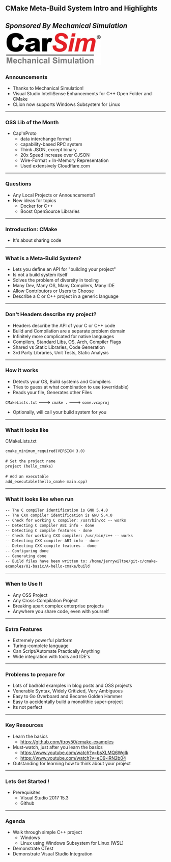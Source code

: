 ## CMake Meta-Build System Intro and Highlights
*Sponsored By Mechanical Simulation*  
![Carsim Logo](/assets/image/logo/carsim.jpg)
---
### Announcements
* Thanks to Mechanical Simulation! 
* Visual Studio IntelliSense Enhancements for C++ Open Folder and CMake
* CLion now supports Windows Subsystem for Linux

---
### OSS Lib of the Month
* Cap'nProto
    * data interchange format
	* capability-based RPC system
	* Think JSON, except binary
	* 20x Speed increase over CJSON
	* Wire-Format + In-Memory Representation
	* Used extensively Cloudflare.com 

---
### Questions
* Any Local Projects or Announcements?
* New ideas for topics
	* Docker for C++
	* Boost OpenSource Libraries
---
### Introduction: CMake
* It's about sharing code
---
### What is a Meta-Build System?
* Lets you define an API for "building your project"  
* Is not a build system itself
* Solves the problem of diversity in tooling
* Many Dev, Many OS, Many Compilers, Many IDE
* Allow Contributors or Users to Choose
* Describe a C or C++ project in a generic language
---
### Don't Headers describe my project?
* Headers describe the API of your C or C++ code
* Build and Compilation are a separate problem domain
* Infinitely more complicated for native languages
* Compilers, Standard Libs, OS, Arch, Compiler Flags
* Shared vs Static Libraries, Code Generation
* 3rd Party Libraries, Unit Tests, Static Analysis
---
### How it works
* Detects your OS, Build systems and Compilers
* Tries to guess at what combination to use (overridable)
* Reads your file, Generates other Files

`CMakeLists.txt` --->  `cmake .` ---> `some.vcxproj`

* Optionally, will call your build system for you
---
### What it looks like
CMakeLists.txt 
```
cmake_minimum_required(VERSION 3.0)

# Set the project name
project (hello_cmake)

# Add an executable
add_executable(hello_cmake main.cpp)
```
---
### What it looks like when run
```
-- The C compiler identification is GNU 5.4.0
-- The CXX compiler identification is GNU 5.4.0
-- Check for working C compiler: /usr/bin/cc -- works
-- Detecting C compiler ABI info - done
-- Detecting C compile features - done
-- Check for working CXX compiler: /usr/bin/c++ -- works
-- Detecting CXX compiler ABI info - done
-- Detecting CXX compile features - done
-- Configuring done
-- Generating done
-- Build files have been written to: /home/jerrywiltse/git-c/cmake-examples/01-basic/A-hello-cmake/build
```
---
### When to Use It
* Any OSS Project
* Any Cross-Compilation Project
* Breaking apart complex enterprise projects
* Anywhere you share code, even with yourself
---
### Extra Features
* Extremely powerful platform
* Turing-complete language
* Can Script/Automate Practically Anything
* Wide integration with tools and IDE's
---
### Problems to prepare for
* Lots of bad/old examples in blog posts and OSS projects
* Venerable Syntax, Widely Critizied, Very Ambiguous
* Easy to Go Overboard and Become Golden Hammer 
* Easy to accidentally build a monolithic super-project
* Its not perfect
---
### Key Resources
* Learn the basics
	* https://github.com/ttroy50/cmake-examples
* Must-watch, just after you learn the basics
	* https://www.youtube.com/watch?v=bsXLMQ6WgIk
	* https://www.youtube.com/watch?v=eC9-iRN2b04
* Outstanding for learning how to think about your project
---
### Lets Get Started !
* Prerequisites
	* Visual Studio 2017 15.3
	* Github
---
### Agenda
* Walk through simple C++ project 
	* Windows
	* Linux using Windows Subsystem for Linux (WSL)
* Demonstrate CTest
* Demonstrate Visual Studio Integration


